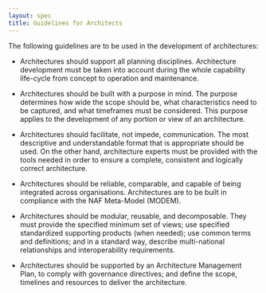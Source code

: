 ```yaml
---
layout: spec
title: Guidelines for Architects
---
```


The following guidelines are to be used in the development of architectures:

-   Architectures should support all planning disciplines. Architecture development must be taken into account during the whole capability life-cycle from concept to operation and maintenance.

-   Architectures should be built with a purpose in mind. The purpose determines how wide the scope should be, what characteristics need to be captured, and what timeframes must be considered. This purpose applies to the development of any portion or view of an architecture.

-   Architectures should facilitate, not impede, communication. The most descriptive and understandable format that is appropriate should be used. On the other hand, architecture experts must be provided with the tools needed in order to ensure a complete, consistent and logically correct architecture.

-   Architectures should be reliable, comparable, and capable of being integrated across organisations. Architectures are to be built in compliance with the NAF Meta-Model (MODEM).

-   Architectures should be modular, reusable, and decomposable. They must provide the specified minimum set of views; use specified standardized supporting products (when needed); use common terms and definitions; and in a standard way, describe multi-national relationships and interoperability requirements.

-   Architectures should be supported by an Architecture Management Plan, to comply with governance directives; and define the scope, timelines and resources to deliver the architecture.
